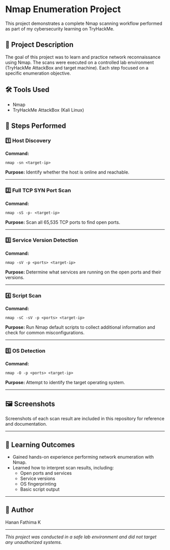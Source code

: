 # Nmap Enumeration Project

This project demonstrates a complete Nmap scanning workflow performed as part of my cybersecurity learning on TryHackMe.

## 📌 Project Description

The goal of this project was to learn and practice network reconnaissance using Nmap. The scans were executed on a controlled lab environment (TryHackMe AttackBox and target machine). Each step focused on a specific enumeration objective.

## 🛠️ Tools Used
- Nmap
- TryHackMe AttackBox (Kali Linux)

## 🧭 Steps Performed

### 1️⃣ Host Discovery
**Command:**
```
nmap -sn <target-ip>
```
**Purpose:**
Identify whether the host is online and reachable.

---

### 2️⃣ Full TCP SYN Port Scan
**Command:**
```
nmap -sS -p- <target-ip>
```
**Purpose:**
Scan all 65,535 TCP ports to find open ports.

---

### 3️⃣ Service Version Detection
**Command:**
```
nmap -sV -p <ports> <target-ip>
```
**Purpose:**
Determine what services are running on the open ports and their versions.

---

### 4️⃣ Script Scan
**Command:**
```
nmap -sC -sV -p <ports> <target-ip>
```
**Purpose:**
Run Nmap default scripts to collect additional information and check for common misconfigurations.

---

### 5️⃣ OS Detection
**Command:**
```
nmap -O -p <ports> <target-ip>
```
**Purpose:**
Attempt to identify the target operating system.

---

## 🖼️ Screenshots

Screenshots of each scan result are included in this repository for reference and documentation.

---

## 📄 Learning Outcomes

- Gained hands-on experience performing network enumeration with Nmap.
- Learned how to interpret scan results, including:
  - Open ports and services
  - Service versions
  - OS fingerprinting
  - Basic script output

---

## 🔗 Author

Hanan Fathima K

---

*This project was conducted in a safe lab environment and did not target any unauthorized systems.*
